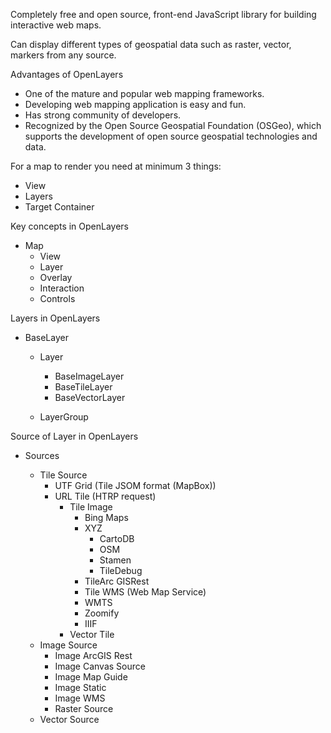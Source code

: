 Completely free and open source, front-end JavaScript library for building interactive web maps.

Can display different types of geospatial data such as raster, vector, markers from any source.

Advantages of OpenLayers

- One of the mature and popular web mapping frameworks.
- Developing web mapping application is easy and fun.
- Has strong community of developers.
- Recognized by the Open Source Geospatial Foundation (OSGeo), which supports the development of open source geospatial technologies and data.

For a map to render you need at minimum 3 things:

- View
- Layers
- Target Container

Key concepts in OpenLayers

- Map
  - View
  - Layer
  - Overlay
  - Interaction
  - Controls

Layers in OpenLayers

- BaseLayer

  - Layer

    - BaseImageLayer
    - BaseTileLayer
    - BaseVectorLayer

  - LayerGroup

Source of Layer in OpenLayers

- Sources

  - Tile Source
    - UTF Grid (Tile JSOM format (MapBox))
    - URL Tile (HTRP request)
      - Tile Image
        - Bing Maps
        - XYZ
          - CartoDB
          - OSM
          - Stamen
          - TileDebug
        - TileArc GISRest
        - Tile WMS (Web Map Service)
        - WMTS
        - Zoomify
        - IIIF
      - Vector Tile
  - Image Source
    - Image ArcGIS Rest
    - Image Canvas Source
    - Image Map Guide
    - Image Static
    - Image WMS
    - Raster Source
  - Vector Source
